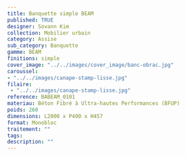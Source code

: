 ```yaml
---
title: Banquette simple BEAM 
published: TRUE
designer: Sovann Kim
collection: Mobilier urbain
category: Assise
sub_category: Banquette
gamme: BEAM 
finitions: simple
cover_image: "../../images/cover_image/banc-obrac.jpg"
caroussel: 
- "../../images/canape-stamp-lisse.jpg"
filaire: 
 - "../../images/canape-stamp-lisse.jpg"
reference: BABEAM_0101
materiau: Béton Fibré à Ultra-hautes Performances (BFUP)
poids: 260
dimensions: L2000 x P400 x H457
format: Monobloc
traitement: ""
tags: 
description: ""
---
```

